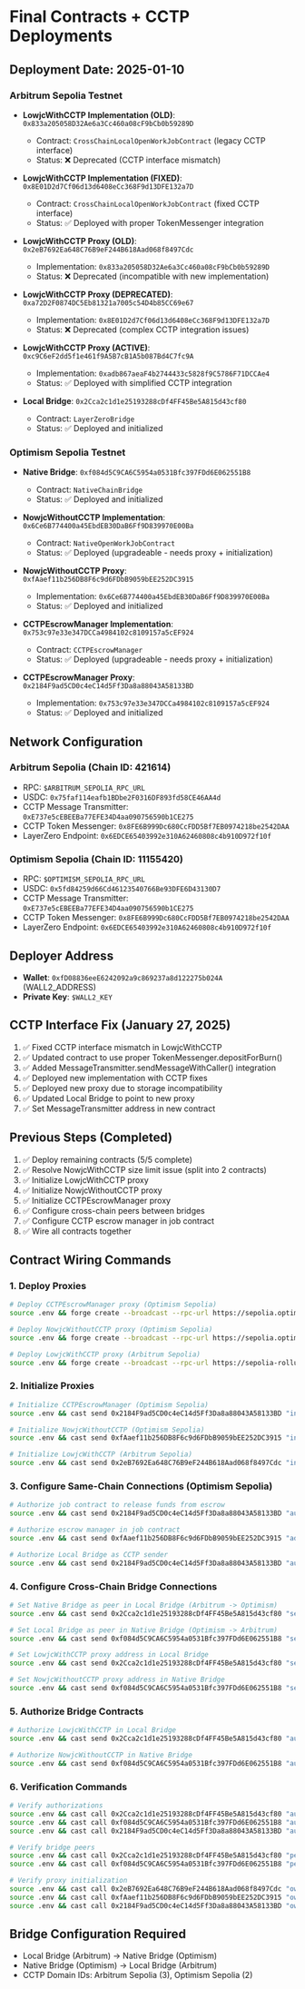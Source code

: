 # Final Contracts + CCTP Deployments

## Deployment Date: 2025-01-10

### Arbitrum Sepolia Testnet
- **LowjcWithCCTP Implementation (OLD)**: `0x833a205058D32Ae6a3Cc460a08cF9bCb0b59289D`
  - Contract: `CrossChainLocalOpenWorkJobContract` (legacy CCTP interface)
  - Status: ❌ Deprecated (CCTP interface mismatch)

- **LowjcWithCCTP Implementation (FIXED)**: `0x8E01D2d7Cf06d13d6408eCc368F9d13DFE132a7D`
  - Contract: `CrossChainLocalOpenWorkJobContract` (fixed CCTP interface)
  - Status: ✅ Deployed with proper TokenMessenger integration

- **LowjcWithCCTP Proxy (OLD)**: `0x2eB7692Ea648C76B9eF244B618Aad068f8497Cdc`
  - Implementation: `0x833a205058D32Ae6a3Cc460a08cF9bCb0b59289D`
  - Status: ❌ Deprecated (incompatible with new implementation)

- **LowjcWithCCTP Proxy (DEPRECATED)**: `0xa72D2F0874DC5Eb81321a7005c54D4b85CC69e67`
  - Implementation: `0x8E01D2d7Cf06d13d6408eCc368F9d13DFE132a7D`
  - Status: ❌ Deprecated (complex CCTP integration issues)

- **LowjcWithCCTP Proxy (ACTIVE)**: `0xc9C6eF2dd5f1e461f9A5B7cB1A5b087Bd4C7fc9A`
  - Implementation: `0xadb867aeaF4b2744433c5828f9C5786F71DCCAe4`
  - Status: ✅ Deployed with simplified CCTP integration
  
- **Local Bridge**: `0x2Cca2c1d1e25193288cDf4FF45Be5A815d43cf80`
  - Contract: `LayerZeroBridge`
  - Status: ✅ Deployed and initialized

### Optimism Sepolia Testnet
- **Native Bridge**: `0xf084d5C9CA6C5954a0531Bfc397FDd6E062551B8`
  - Contract: `NativeChainBridge`
  - Status: ✅ Deployed and initialized

- **NowjcWithoutCCTP Implementation**: `0x6Ce6B774400a45EbdEB30DaB6Ff9D839970E00Ba`
  - Contract: `NativeOpenWorkJobContract`
  - Status: ✅ Deployed (upgradeable - needs proxy + initialization)

- **NowjcWithoutCCTP Proxy**: `0xfAaef11b256DB8F6c9d6FDbB9059bEE252DC3915`
  - Implementation: `0x6Ce6B774400a45EbdEB30DaB6Ff9D839970E00Ba`
  - Status: ✅ Deployed and initialized

- **CCTPEscrowManager Implementation**: `0x753c97e33e347DCCa4984102c8109157a5cEF924`
  - Contract: `CCTPEscrowManager`
  - Status: ✅ Deployed (upgradeable - needs proxy + initialization)

- **CCTPEscrowManager Proxy**: `0x2184F9ad5CD0c4eC14d5Ff3Da8a88043A58133BD`
  - Implementation: `0x753c97e33e347DCCa4984102c8109157a5cEF924`
  - Status: ✅ Deployed and initialized

## Network Configuration

### Arbitrum Sepolia (Chain ID: 421614)
- RPC: `$ARBITRUM_SEPOLIA_RPC_URL`
- USDC: `0x75faf114eafb1BDbe2F0316DF893fd58CE46AA4d`
- CCTP Message Transmitter: `0xE737e5cEBEEBa77EFE34D4aa090756590b1CE275`
- CCTP Token Messenger: `0x8FE6B999Dc680CcFDD5Bf7EB0974218be2542DAA`
- LayerZero Endpoint: `0x6EDCE65403992e310A62460808c4b910D972f10f`

### Optimism Sepolia (Chain ID: 11155420)
- RPC: `$OPTIMISM_SEPOLIA_RPC_URL`
- USDC: `0x5fd84259d66Cd46123540766Be93DFE6D43130D7`
- CCTP Message Transmitter: `0xE737e5cEBEEBa77EFE34D4aa090756590b1CE275`
- CCTP Token Messenger: `0x8FE6B999Dc680CcFDD5Bf7EB0974218be2542DAA`
- LayerZero Endpoint: `0x6EDCE65403992e310A62460808c4b910D972f10f`

## Deployer Address
- **Wallet**: `0xfD08836eeE6242092a9c869237a8d122275b024A` (WALL2_ADDRESS)
- **Private Key**: `$WALL2_KEY`

## CCTP Interface Fix (January 27, 2025)
1. ✅ Fixed CCTP interface mismatch in LowjcWithCCTP
2. ✅ Updated contract to use proper TokenMessenger.depositForBurn()
3. ✅ Added MessageTransmitter.sendMessageWithCaller() integration
4. ✅ Deployed new implementation with CCTP fixes
5. ✅ Deployed new proxy due to storage incompatibility
6. ✅ Updated Local Bridge to point to new proxy
7. ✅ Set MessageTransmitter address in new contract

## Previous Steps (Completed)
1. ✅ Deploy remaining contracts (5/5 complete)
2. ✅ Resolve NowjcWithCCTP size limit issue (split into 2 contracts)
3. ✅ Initialize LowjcWithCCTP proxy
4. ✅ Initialize NowjcWithoutCCTP proxy
5. ✅ Initialize CCTPEscrowManager proxy
6. ✅ Configure cross-chain peers between bridges
7. ✅ Configure CCTP escrow manager in job contract
8. ✅ Wire all contracts together

## Contract Wiring Commands

### 1. Deploy Proxies
```bash
# Deploy CCTPEscrowManager proxy (Optimism Sepolia)
source .env && forge create --broadcast --rpc-url https://sepolia.optimism.io --private-key $WALL2_KEY "src/Final Set of Contracts/proxy.sol:UUPSProxy" --constructor-args 0x753c97e33e347DCCa4984102c8109157a5cEF924 0x

# Deploy NowjcWithoutCCTP proxy (Optimism Sepolia)
source .env && forge create --broadcast --rpc-url https://sepolia.optimism.io --private-key $WALL2_KEY "src/Final Set of Contracts/proxy.sol:UUPSProxy" --constructor-args 0x6Ce6B774400a45EbdEB30DaB6Ff9D839970E00Ba 0x

# Deploy LowjcWithCCTP proxy (Arbitrum Sepolia)
source .env && forge create --broadcast --rpc-url https://sepolia-rollup.arbitrum.io/rpc --private-key $WALL2_KEY "src/Final Set of Contracts/proxy.sol:UUPSProxy" --constructor-args 0x833a205058D32Ae6a3Cc460a08cF9bCb0b59289D 0x
```

### 2. Initialize Proxies
```bash
# Initialize CCTPEscrowManager (Optimism Sepolia)
source .env && cast send 0x2184F9ad5CD0c4eC14d5Ff3Da8a88043A58133BD "initialize(address,address,address,address)" 0xfD08836eeE6242092a9c869237a8d122275b024A 0xfAaef11b256DB8F6c9d6FDbB9059bEE252DC3915 0x5fd84259d66Cd46123540766Be93DFE6D43130D7 0xE737e5cEBEEBa77EFE34D4aa090756590b1CE275 --rpc-url https://sepolia.optimism.io --private-key $WALL2_KEY

# Initialize NowjcWithoutCCTP (Optimism Sepolia)
source .env && cast send 0xfAaef11b256DB8F6c9d6FDbB9059bEE252DC3915 "initialize(address,address,address,address,address)" 0xfD08836eeE6242092a9c869237a8d122275b024A 0xf084d5C9CA6C5954a0531Bfc397FDd6E062551B8 0xC456977804e94eb507b9D5655E1aD58A04b9D5fd 0xAdC2c53174d9E1DdD478e231E50B71A993B90e54 0x2184F9ad5CD0c4eC14d5Ff3Da8a88043A58133BD --rpc-url https://sepolia.optimism.io --private-key $WALL2_KEY

# Initialize LowjcWithCCTP (Arbitrum Sepolia)
source .env && cast send 0x2eB7692Ea648C76B9eF244B618Aad068f8497Cdc "initialize(address,address,uint32,address,address,uint32,address)" 0xfD08836eeE6242092a9c869237a8d122275b024A 0x75faf114eafb1BDbe2F0316DF893fd58CE46AA4d 421614 0x2Cca2c1d1e25193288cDf4FF45Be5A815d43cf80 0x8FE6B999Dc680CcFDD5Bf7EB0974218be2542DAA 2 0x2184F9ad5CD0c4eC14d5Ff3Da8a88043A58133BD --rpc-url https://sepolia-rollup.arbitrum.io/rpc --private-key $WALL2_KEY
```

### 3. Configure Same-Chain Connections (Optimism Sepolia)
```bash
# Authorize job contract to release funds from escrow
source .env && cast send 0x2184F9ad5CD0c4eC14d5Ff3Da8a88043A58133BD "authorizeReleaseContract(address,bool)" 0xfAaef11b256DB8F6c9d6FDbB9059bEE252DC3915 true --rpc-url https://sepolia.optimism.io --private-key $WALL2_KEY

# Authorize escrow manager in job contract
source .env && cast send 0xfAaef11b256DB8F6c9d6FDbB9059bEE252DC3915 "addAuthorizedContract(address)" 0x2184F9ad5CD0c4eC14d5Ff3Da8a88043A58133BD --rpc-url https://sepolia.optimism.io --private-key $WALL2_KEY

# Authorize Local Bridge as CCTP sender
source .env && cast send 0x2184F9ad5CD0c4eC14d5Ff3Da8a88043A58133BD "authorizeCCTPSender(address,bool)" 0x2Cca2c1d1e25193288cDf4FF45Be5A815d43cf80 true --rpc-url https://sepolia.optimism.io --private-key $WALL2_KEY
```

### 4. Configure Cross-Chain Bridge Connections
```bash
# Set Native Bridge as peer in Local Bridge (Arbitrum -> Optimism)
source .env && cast send 0x2Cca2c1d1e25193288cDf4FF45Be5A815d43cf80 "setPeer(uint32,bytes32)" 40267 0x000000000000000000000000f084d5C9CA6C5954a0531Bfc397FDd6E062551B8 --rpc-url https://sepolia-rollup.arbitrum.io/rpc --private-key $WALL2_KEY

# Set Local Bridge as peer in Native Bridge (Optimism -> Arbitrum)
source .env && cast send 0xf084d5C9CA6C5954a0531Bfc397FDd6E062551B8 "setPeer(uint32,bytes32)" 40231 0x0000000000000000000000002Cca2c1d1e25193288cDf4FF45Be5A815d43cf80 --rpc-url https://sepolia.optimism.io --private-key $WALL2_KEY

# Set LowjcWithCCTP proxy address in Local Bridge
source .env && cast send 0x2Cca2c1d1e25193288cDf4FF45Be5A815d43cf80 "setLowjcContract(address)" 0x2eB7692Ea648C76B9eF244B618Aad068f8497Cdc --rpc-url https://sepolia-rollup.arbitrum.io/rpc --private-key $WALL2_KEY

# Set NowjcWithoutCCTP proxy address in Native Bridge
source .env && cast send 0xf084d5C9CA6C5954a0531Bfc397FDd6E062551B8 "setNativeOpenWorkJobContract(address)" 0xfAaef11b256DB8F6c9d6FDbB9059bEE252DC3915 --rpc-url https://sepolia.optimism.io --private-key $WALL2_KEY
```

### 5. Authorize Bridge Contracts
```bash
# Authorize LowjcWithCCTP in Local Bridge
source .env && cast send 0x2Cca2c1d1e25193288cDf4FF45Be5A815d43cf80 "authorizeContract(address,bool)" 0x2eB7692Ea648C76B9eF244B618Aad068f8497Cdc true --rpc-url https://sepolia-rollup.arbitrum.io/rpc --private-key $WALL2_KEY

# Authorize NowjcWithoutCCTP in Native Bridge
source .env && cast send 0xf084d5C9CA6C5954a0531Bfc397FDd6E062551B8 "authorizeContract(address,bool)" 0xfAaef11b256DB8F6c9d6FDbB9059bEE252DC3915 true --rpc-url https://sepolia.optimism.io --private-key $WALL2_KEY
```

### 6. Verification Commands
```bash
# Verify authorizations
source .env && cast call 0x2Cca2c1d1e25193288cDf4FF45Be5A815d43cf80 "authorizedContracts(address)" 0x2eB7692Ea648C76B9eF244B618Aad068f8497Cdc --rpc-url https://sepolia-rollup.arbitrum.io/rpc
source .env && cast call 0xf084d5C9CA6C5954a0531Bfc397FDd6E062551B8 "authorizedContracts(address)" 0xfAaef11b256DB8F6c9d6FDbB9059bEE252DC3915 --rpc-url https://sepolia.optimism.io
source .env && cast call 0x2184F9ad5CD0c4eC14d5Ff3Da8a88043A58133BD "authorizedCCTPSenders(address)" 0x2Cca2c1d1e25193288cDf4FF45Be5A815d43cf80 --rpc-url https://sepolia.optimism.io

# Verify bridge peers
source .env && cast call 0x2Cca2c1d1e25193288cDf4FF45Be5A815d43cf80 "peers(uint32)" 40267 --rpc-url https://sepolia-rollup.arbitrum.io/rpc
source .env && cast call 0xf084d5C9CA6C5954a0531Bfc397FDd6E062551B8 "peers(uint32)" 40231 --rpc-url https://sepolia.optimism.io

# Verify proxy initialization
source .env && cast call 0x2eB7692Ea648C76B9eF244B618Aad068f8497Cdc "owner()" --rpc-url https://sepolia-rollup.arbitrum.io/rpc
source .env && cast call 0xfAaef11b256DB8F6c9d6FDbB9059bEE252DC3915 "owner()" --rpc-url https://sepolia.optimism.io
source .env && cast call 0x2184F9ad5CD0c4eC14d5Ff3Da8a88043A58133BD "owner()" --rpc-url https://sepolia.optimism.io
```

## Bridge Configuration Required
- Local Bridge (Arbitrum) → Native Bridge (Optimism)
- Native Bridge (Optimism) → Local Bridge (Arbitrum)
- CCTP Domain IDs: Arbitrum Sepolia (3), Optimism Sepolia (2)